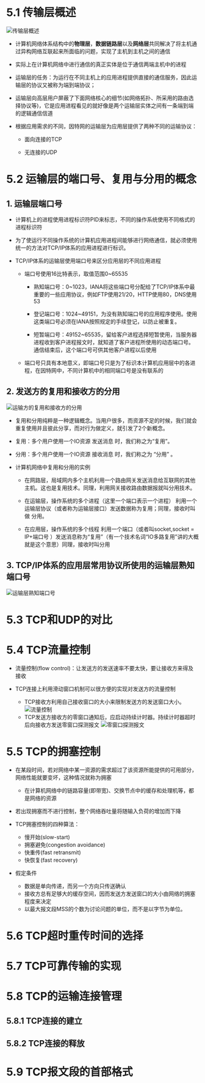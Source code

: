 # 5.1 传输层概述

![传输层概述](./picture/05/传输层概述.png)

- 计算机网络体系结构中的**物理层**，**数据链路层**以及**网络层**共同解决了将主机通过异构网络互联起来所面临的问题，实现了主机到主机之间的通信

- 实际上在计算机网络中进行通信的真正实体是位于通信两端主机中的进程

- 运输层的任务：为运行在不同主机上的应用进程提供直接的通信服务，因此运输层的协议又被称为端到端协议；

- 运输层向高层用户屏蔽了下面网络核心的细节(如网络拓扑、所采用的路由选择协议等)，它是应用进程看见的就好像是两个运输层实体之间有一条端到端的逻辑通信信道

- 根据应用需求的不同，因特网的运输层为应用层提供了两种不同的运输协议：

  - 面向连接的TCP

  - 无连接的UDP   


# 5.2 运输层的端口号、复用与分用的概念

## 1. 运输层端口号

- 计算机上的进程使用进程标识符PID来标志，不同的操作系统使用不同格式的进程标识符

- 为了使运行不同操作系统的计算机应用进程间能够进行网络通信，就必须使用统一的方法对TCP/IP体系的应用进程进行标识。

- TCP/IP体系的运输层使用端口号来区分应用层的不同应用进程

  - 端口号使用16比特表示，取值范围0~65535
    
    - 熟知端口号：0~1023，IANA将这些端口号分配给了TCP/IP体系中最重要的一些应用协议，例如FTP使用21/20，HTTP使用80，DNS使用53

    - 登记端口号：1024~49151，为没有熟知端口号的应用程序使用。使用这类端口号必须在IANA按照规定的手续登记，以防止被重复。

    - 短暂端口号：49152~65535，留给客户进程选择短暂使用，当服务器进程收到客户进程报文时，就知道了客户进程所使用的动态端口号。通信结束后，这个端口号可供其他客户进程以后使用

  - 端口号只具有本地意义，即端口号只是为了标识本计算机应用层中的各进程，在因特网中，不同计算机中的相同端口号是没有联系的

## 2. 发送方的复用和接收方的分用

![运输方的复用和接收方的分用](./picture/05/运输方的复用和接收方的分用.png)

- 复用和分用纯粹是一种逻辑概念。当用户很多，而资源不足的时候，我们就会重复使用并且彼此分享，而对行为做定义，就引发了2个新概念。

- 复用：多个用户使用一个IO资源 发送消息 时，我们称之为“复用”。

- 分用：多个用户使用一个IO资源 接收消息 时，我们称之为 “分用” 。

- 计算机网络中复用和分用的实例

  - 在网路层，局域网内多个主机利用一个路由网关发送消息给互联网的其他主机。这也是复用技术。同理，利用网关接收路由数据报就叫分用技术。

  - 在运输层，操作系统的多个进程（这里一个端口表示一个进程） 利用一个运输层协议（或者称为运输层接口）发送数据称为复用；同理，接收时叫做 分用。

  - 在应用层，操作系统的多个线程 利用一个端口（或者叫socket,socket = IP+端口号 ）发送消息称为“复用”（有一个技术名词“IO多路复用”讲的大概就是这个意思）同理，接收时叫分用

## 3. TCP/IP体系的应用层常用协议所使用的运输层熟知端口号

![运输层熟知端口号](./picture/05/运输层熟知端口号.png)


# 5.3 TCP和UDP的对比

# 5.4 TCP流量控制

- 流量控制(flow control)：让发送方的发送速率不要太快，要让接收方来得及接收

- TCP连接上利用滑动窗口机制可以很方便的实现对发送方的流量控制
  - TCP接收方利用自己接收窗口的大小来限制发送方的发送窗口大小。
  ![流量控制](./picture/05/流量控制.png)   
  - TCP发送方接收方的零窗口通知后，应启动持续计时器。持续计时器超时后向接收方发送零窗口探测报文
  ![零窗口探测报文](./picture/05/零窗口探测报文.png)   


# 5.5 TCP的拥塞控制

- 在某段时间，若对网络中某一资源的需求超过了该资源所能提供的可用部分，网络性能就要变坏，这种情况就称为拥塞
  - 在计算机网络中的链路容量(即带宽)、交换节点中的缓存和处理机等，都是网络的资源

- 若出现拥塞而不进行控制，整个网络吞吐量将随输入负荷的增加而下降

- TCP拥塞控制的四种算法：
  - 慢开始(slow-start)
  - 拥塞避免(congestion avoidance)
  - 快重传(fast retransmit)
  - 快恢复(fast recovery) 

- 假定条件
  - 数据是单向传递，而另一个方向只传送确认
  - 接收方总有足够大的缓存空间，因而发送方发送窗口的大小由网络的拥塞程度来决定
  - 以最大报文段MSS的个数为讨论问题的单位，而不是以字节为单位。   


# 5.6 TCP超时重传时间的选择


# 5.7 TCP可靠传输的实现


# 5.8 TCP的运输连接管理

## 5.8.1 TCP连接的建立


## 5.8.2 TCP连接的释放

# 5.9 TCP报文段的首部格式
